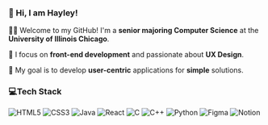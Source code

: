 ### 👋 Hi, I am Hayley!

🧑‍💻 Welcome to my GitHub! I'm a **senior majoring Computer Science** at the **University of Illinois Chicago**. 

📱 I focus on **front-end development** and passionate about **UX Design**.

🌟 My goal is to develop **user-centric** applications for **simple** solutions. 

### 💻Tech Stack
![HTML5](https://img.shields.io/badge/HTML5-E34F26.svg?style=for-the-badge&logo=html5&logoColor=white)
![CSS3](https://img.shields.io/badge/CSS3-1572B6.svg?style=for-the-badge&logo=css3&logoColor=white)
![Java](https://img.shields.io/badge/Java-ED8B00.svg?style=for-the-badge&logo=openjdk&logoColor=white)
![React](https://img.shields.io/badge/React-20232A.svg?style=for-the-badge&logo=react&logoColor=61DAFB)
![C](https://img.shields.io/badge/C-%2300599C.svg?style=for-the-badge&logo=c&logoColor=white)
![C++](https://img.shields.io/badge/C%2B%2B-00599C.svg?style=for-the-badge&logo=c%2B%2B&logoColor=white)
![Python](https://img.shields.io/badge/Python-3670A0.svg?style=for-the-badge&logo=python&logoColor=ffdd54)
![Figma](https://img.shields.io/badge/figma-F24E1E.svg?style=for-the-badge&logo=figma&logoColor=white)
![Notion](https://img.shields.io/badge/Notion-000000.svg?style=for-the-badge&logo=notion&logoColor=white)

